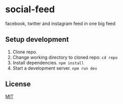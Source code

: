 # social-feed
facebook, twitter and instagram feed in one big feed

## Setup development

1. Clone repo.
2. Change working directory to cloned repo: ```cd repo```
3. Install dependencies. ```npm install```
4. Start a development server. ```npm run dev```

## License

[MIT](https://github.com/harastaivan/social-feed/blob/master/LICENSE)
